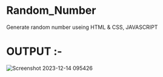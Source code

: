 # Random_Number
Generate random number useing HTML &amp; CSS, JAVASCRIPT

# OUTPUT :-
![Screenshot 2023-12-14 095426](https://github.com/SAHILRATHO/Random_Number/assets/144763172/769f8f23-1c81-42b9-8835-df7a2e3c6315)
